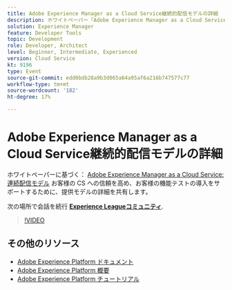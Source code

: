 ```yaml
---
title: Adobe Experience Manager as a Cloud Service継続的配信モデルの詳細
description: ホワイトペーパー「Adobe Experience Manager as a Cloud Service — 継続的な配信モデル」に基づき、CS に対する顧客の信頼を高め、顧客機能テストの導入をサポートするため、配信モデルの詳細を共有します。
solution: Experience Manager
feature: Developer Tools
topic: Development
role: Developer, Architect
level: Beginner, Intermediate, Experienced
version: Cloud Service
kt: 9196
type: Event
source-git-commit: edd0bdb28a9b3d065a64a95af6a216b747577c77
workflow-type: tm+mt
source-wordcount: '182'
ht-degree: 17%

---
```


# Adobe Experience Manager as a Cloud Service継続的配信モデルの詳細

ホワイトペーパーに基づく： [Adobe Experience Manager as a Cloud Service:連続配信モデル](https://fieldreadiness-adobe.highspot.com/items/5ea322e1c714336c23b32599?mkt_tok=eyJpIjoiWlRRNE1qQXlObVV3T0dFNCIsInQiOiJTckVtS1RtWjNCcExxQ3JPYWQ4bENhXC9DNVNRZ0tnNU83MVkraCtaN1NWbUlWU1wvWmJMejY2XC9FYkhBS1gwdjJleHpSY3ZoREJmXC9oanJRTFkzeEplXC9xK1o0TTBvd096b1wvT3BidEMwUGlYMDQxXC91WUk5K2l1ZE83MHV5amhlSkwifQ%3D%3D#1)  お客様の CS への信頼を高め、お客様の機能テストの導入をサポートするために、提供モデルの詳細を共有します。

次の場所で会話を続行 **[Experience Leagueコミュニティ](https://adobe.ly/3i9XWo8)**.

>[!VIDEO](https://video.tv.adobe.com/v/337720/?quality=12&learn=on&hidetitle=true)

## その他のリソース

- [Adobe Experience Platform ドキュメント](https://experienceleague.adobe.com/docs/experience-platform.html?lang=ja)
- [Adobe Experience Platform 概要](https://experienceleague.adobe.com/docs/experience-platform/landing/home.html?lang=ja)
- [Adobe Experience Platform チュートリアル](https://experienceleague.adobe.com/docs/platform-learn/tutorials/overview.html?lang=ja)

